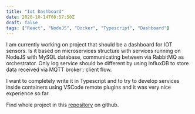 ```yaml
---
title: "Iot Dashboard"
date: 2020-10-14T08:57:50Z
draft: false
tags: ["React", "NodeJS", "Docker", "Typescript", "Dashboard"]
---
```


I am currently working on project that should be a dashboard for IOT sensors. Is it based on microservices structure with services running on NodeJS with MySQL database, communicating between via RabbitMQ as orchestrator. Only log service should be different by using InfluxDB to store data received via MQTT broker : client flow.

I want to completely write it in Typescript and to try to develop services inside containers using VSCode remote plugins and it was very nice experience so far.

Find whole project in this [repository](https://github.com/nenadfilipovic/iot-dashboard) on github.